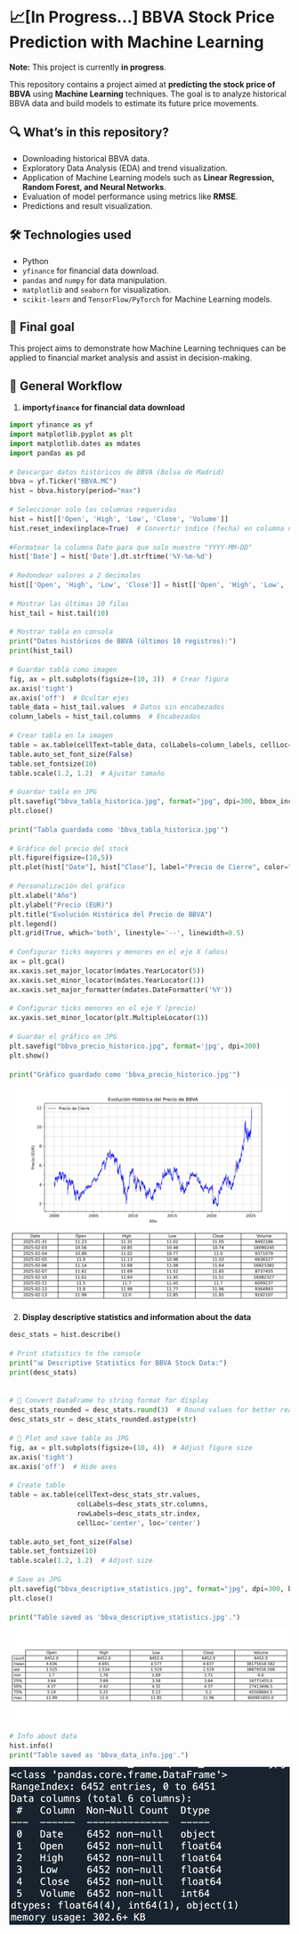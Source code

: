 # 📈[In Progress...] BBVA Stock Price Prediction with Machine Learning
**Note:** This project is currently **in progress**.

This repository contains a project aimed at **predicting the stock price of BBVA** using **Machine Learning** techniques. The goal is to analyze historical BBVA data and build models to estimate its future price movements.

## 🔍 **What’s in this repository?**  
- Downloading historical BBVA data.
- Exploratory Data Analysis (EDA) and trend visualization.  
- Application of Machine Learning models such as **Linear Regression, Random Forest, and Neural Networks**. 
- Evaluation of model performance using metrics like **RMSE**.  
- Predictions and result visualization.  

## 🛠 **Technologies used**  
- Python 
- `yfinance` for financial data download.  
- `pandas` and `numpy` for data manipulation.  
- `matplotlib` and `seaborn` for visualization.  
- `scikit-learn` and `TensorFlow/PyTorch` for Machine Learning models.  

## 🚀 **Final goal**  
This project aims to demonstrate how Machine Learning techniques can be applied to financial market analysis and assist in decision-making.

## 📌 General Workflow  

1. **import`yfinance` for financial data download**

```Python
import yfinance as yf
import matplotlib.pyplot as plt
import matplotlib.dates as mdates
import pandas as pd

# Descargar datos históricos de BBVA (Bolsa de Madrid)
bbva = yf.Ticker("BBVA.MC")
hist = bbva.history(period="max")

# Seleccionar solo las columnas requeridas
hist = hist[['Open', 'High', 'Low', 'Close', 'Volume']]
hist.reset_index(inplace=True)  # Convertir índice (fecha) en columna normal

#Formatear la columna Date para que solo muestre "YYYY-MM-DD"
hist['Date'] = hist['Date'].dt.strftime('%Y-%m-%d')

# Redondear valores a 2 decimales
hist[['Open', 'High', 'Low', 'Close']] = hist[['Open', 'High', 'Low', 'Close']].round(2)

# Mostrar las últimas 10 filas
hist_tail = hist.tail(10)

# Mostrar tabla en consola
print("Datos históricos de BBVA (últimos 10 registros):")
print(hist_tail)

# Guardar tabla como imagen
fig, ax = plt.subplots(figsize=(10, 3))  # Crear figura
ax.axis('tight')
ax.axis('off')  # Ocultar ejes
table_data = hist_tail.values  # Datos sin encabezados
column_labels = hist_tail.columns  # Encabezados

# Crear tabla en la imagen
table = ax.table(cellText=table_data, colLabels=column_labels, cellLoc='center', loc='center')
table.auto_set_font_size(False)
table.set_fontsize(10)
table.scale(1.2, 1.2)  # Ajustar tamaño

# Guardar tabla en JPG
plt.savefig("bbva_tabla_historica.jpg", format="jpg", dpi=300, bbox_inches="tight")
plt.close()

print("Tabla guardada como 'bbva_tabla_historica.jpg'")

# Gráfico del precio del stock
plt.figure(figsize=(10,5))
plt.plot(hist["Date"], hist["Close"], label="Precio de Cierre", color="b", linewidth=0.8)

# Personalización del gráfico
plt.xlabel("Año")
plt.ylabel("Precio (EUR)")
plt.title("Evolución Histórica del Precio de BBVA")
plt.legend()
plt.grid(True, which='both', linestyle='--', linewidth=0.5)

# Configurar ticks mayores y menores en el eje X (años)
ax = plt.gca()
ax.xaxis.set_major_locator(mdates.YearLocator(5))
ax.xaxis.set_minor_locator(mdates.YearLocator(1))
ax.xaxis.set_major_formatter(mdates.DateFormatter('%Y'))

# Configurar ticks menores en el eje Y (precio)
ax.yaxis.set_minor_locator(plt.MultipleLocator(1))

# Guardar el gráfico en JPG
plt.savefig("bbva_precio_historico.jpg", format='jpg', dpi=300)
plt.show()

print("Gráfico guardado como 'bbva_precio_historico.jpg'")


```
![Plot](plots/bbva_precio_historico.jpg)
![Table I](plots/bbva_tabla_historica.jpg)

2. **Display descriptive statistics and information about the data**

```Python
desc_stats = hist.describe()

# Print statistics to the console
print("📊 Descriptive Statistics for BBVA Stock Data:")
print(desc_stats)


# 🔹 Convert DataFrame to string format for display
desc_stats_rounded = desc_stats.round(3)  # Round values for better readability
desc_stats_str = desc_stats_rounded.astype(str)

# 🔹 Plot and save table as JPG
fig, ax = plt.subplots(figsize=(10, 4))  # Adjust figure size
ax.axis('tight')
ax.axis('off')  # Hide axes

# Create table
table = ax.table(cellText=desc_stats_str.values, 
                 colLabels=desc_stats_str.columns, 
                 rowLabels=desc_stats_str.index, 
                 cellLoc='center', loc='center')

table.auto_set_font_size(False)
table.set_fontsize(10)
table.scale(1.2, 1.2)  # Adjust size

# Save as JPG
plt.savefig("bbva_descriptive_statistics.jpg", format="jpg", dpi=300, bbox_inches="tight")
plt.close()

print("Table saved as 'bbva_descriptive_statistics.jpg'.")
```

![Table II](plots/bbva_descriptive_statistics.jpg)

```Python
# Info about data
hist.info()
print("Table saved as 'bbva_data_info.jpg'.")
```
![Table IV](plots/BBVA_info_data.jpg)
